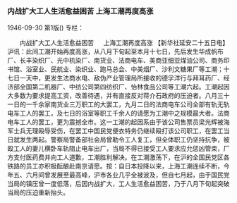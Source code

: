 ### 内战扩大工人生活愈益困苦  上海工潮再度高涨

1946-09-30
第1版()
专栏：

　　内战扩大工人生活愈益困苦
　  上海工潮再度高涨
    【新华社延安二十五日电】沪讯：此间工潮开始再度高涨，从八月下旬起至本月十七日，先后发生华成帆布厂、长丰染织厂、光中机染厂、南货业、法商电车、美商亚细亚煤油公司、商务印书馆、浴室业、民航业、染织业、跑马总会、中美烟厂、沙利文糖果厂等工潮；十七日一天中，更发生法商水电、敌伪产业管理局所接收的德孚洋行与拜耳药厂、经济部全国第二机器厂、中纺公司第四纺织厂、怡林食品公司等工潮六起。工潮起因大多数为要求提高工资，改善待遇，并有直接反对蒋介石政府的压迫者。八月三十一日的一千余家南货业三万职工的大罢工，九月二日的法商电车公司全部有轨无轨电车工人的罢工，及七日的浴室等职工千余人的请愿为工潮中之规模最大者。法商电车工人的罢工，更为震撼全市。这一工潮的起因系由于该公司售票员梁光辉被海军士兵无理殴辱受伤，在罢工中国民党便衣特务仍继续殴打该公司职工，在罢工当日就发生两起。警察局警备部社会局曾勒令工人复工，但全体职工仍坚持抗争，被殴工人的妻儿横卧车轨阻止电车出厂，当局不得已接受工人要求应允惩凶管束，厂方支付医药费并向工人道歉，工潮胜利解决。在工潮激荡下，在沪的全国民党区各铁路的员工亦积极酝酿赴南京请愿。按：自日本投降以来，上海工潮连续不断，今年五、六月间曾发展至最高峰，沪市各业几乎全被波及，但自七月起，由于国民党当局的镇压曾一度低落，后因内战扩大，工人生活愈益困苦，乃于八月下旬起突破当局的压迫重新抬头。
